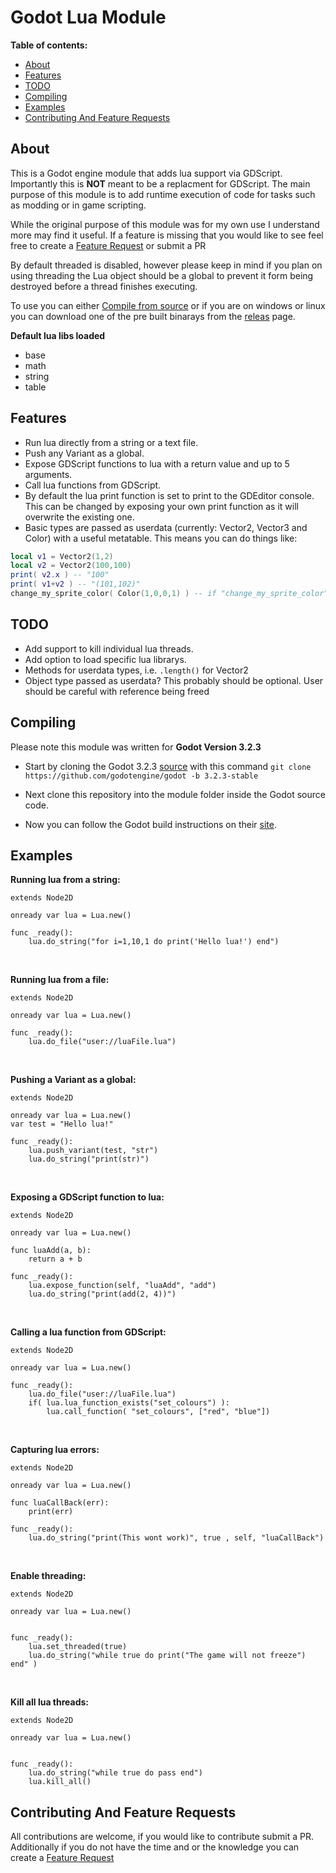 

 Godot Lua Module
===============
**Table of contents:**
  * [About](#about)
  * [Features](#features)
  * [TODO](#todo)
  * [Compiling](#compiling)
  * [Examples](#examples)
  * [Contributing And Feature Requests](#contributing-and-feature-requests)

About
-------
This is a Godot engine module that adds lua support via GDScript. Importantly this is **NOT** meant to be a replacment for GDScript. The main purpose of this module is to add runtime execution of code for tasks such as modding or in game scripting. 

While the original purpose of this module was for my own use I understand more may find it useful. If a feature is missing that you would like to see feel free to create a [Feature Request](https://github.com/Trey2k/lua/issues/new?assignees=&labels=feature%20request&template=feature_request.md&title=) or submit a PR 

By default threaded is disabled, however please keep in mind if you plan on using threading the Lua object should be a global to prevent it form being destroyed before a thread finishes executing.

To use you can either [Compile from source](#compiling) or if you are on windows or linux you can download one of the pre built binarays from the [releas](https://github.com/Trey2k/lua/releases) page.

**Default lua libs loaded**
- base
- math
- string
- table

Features
--------------------------------
- Run lua directly from a string or a text file.
- Push any Variant as a global.
- Expose GDScript functions to lua with a return value and up to 5 arguments.
- Call lua functions from GDScript.
- By default the lua print function is set to print to the GDEditor console. This can be changed by exposing your own print function as it will overwrite the existing one.
- Basic types are passed as userdata (currently: Vector2, Vector3 and Color) with a useful metatable. This means you can do things like:  
```lua
local v1 = Vector2(1,2)
local v2 = Vector2(100,100)
print( v2.x ) -- "100"
print( v1+v2 ) -- "(101,102)"
change_my_sprite_color( Color(1,0,0,1) ) -- if "change_my_sprite_color" was exposed, in GDScript it will receive a Color variant.
```

TODO
-----
- Add support to kill individual lua threads.
- Add option to load specific lua librarys.
- Methods for userdata types, i.e. `.length()` for Vector2
- Object type passed as userdata? This probably should be optional. User should be careful with reference being freed

Compiling
------------
  Please note this module was written for **Godot Version 3.2.3**
- Start by cloning the Godot 3.2.3 [source](https://github.com/godotengine/godot/tree/3.2.3-stable) with this command `git clone https://github.com/godotengine/godot -b 3.2.3-stable`

- Next clone this repository into the module folder inside the Godot source code.

- Now you can follow the Godot build instructions on their [site](https://docs.godotengine.org/en/latest/development/compiling/).

Examples
------------
**Running lua from a string:**
```gdscript
extends Node2D

onready var lua = Lua.new()

func _ready():
	lua.do_string("for i=1,10,1 do print('Hello lua!') end")
```
<br />

**Running lua from a file:**
```gdscript
extends Node2D

onready var lua = Lua.new()

func _ready():
	lua.do_file("user://luaFile.lua")
```
<br />

**Pushing a Variant as a global:**
```gdscript
extends Node2D

onready var lua = Lua.new()
var test = "Hello lua!"

func _ready():
	lua.push_variant(test, "str")
	lua.do_string("print(str)")
```
<br />

**Exposing a GDScript function to lua:**
```gdscript
extends Node2D

onready var lua = Lua.new()

func luaAdd(a, b):
	return a + b

func _ready():
	lua.expose_function(self, "luaAdd", "add")
	lua.do_string("print(add(2, 4))")
```
<br />

**Calling a lua function from GDScript:**
```gdscript
extends Node2D

onready var lua = Lua.new()

func _ready():
	lua.do_file("user://luaFile.lua")
	if( lua.lua_function_exists("set_colours") ):
		lua.call_function( "set_colours", ["red", "blue"])
```
<br />

**Capturing lua errors:**
```gdscript
extends Node2D

onready var lua = Lua.new()

func luaCallBack(err):
	print(err)

func _ready():
	lua.do_string("print(This wont work)", true , self, "luaCallBack")
```
<br />

**Enable threading:**
```gdscript
extends Node2D

onready var lua = Lua.new()


func _ready():
	lua.set_threaded(true)
	lua.do_string("while true do print("The game will not freeze") end" )
```
<br />

**Kill all lua threads:**
```gdscript
extends Node2D

onready var lua = Lua.new()


func _ready():
	lua.do_string("while true do pass end")
	lua.kill_all()
```
Contributing And Feature Requests
---------------
All contributions are welcome, if you would like to contribute submit a PR.
<br />
Additionally if you do not have the time and or the knowledge you can create a [Feature Request](https://github.com/Trey2k/lua/issues/new?assignees=&labels=feature%20request&template=feature_request.md&title=)
